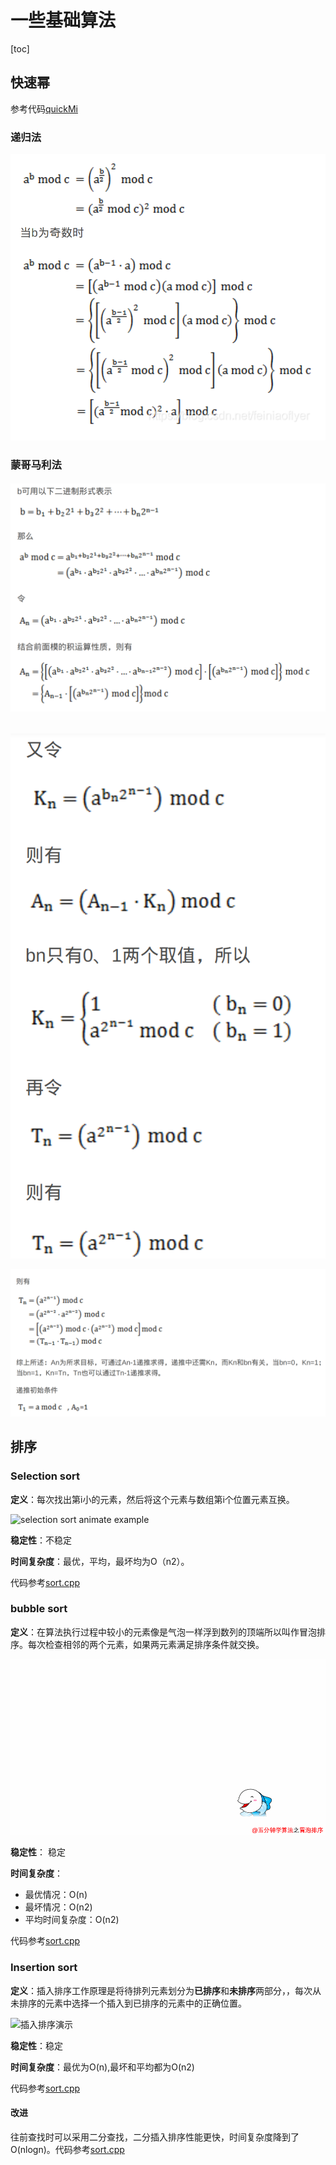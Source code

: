 # 一些基础算法

[toc]

## 快速幂

参考代码[quickMi](./src/quickMi.cpp)

### 递归法

![image-20230420154724455](./images/image-20230420154724455.png)

### 蒙哥马利法

######  ![image-20230420155154829](./images/image-20230420155154829.png)

![image-20230420155219942](./images/image-20230420155219942.png)

![image-20230420155308261](./images/image-20230420155308261.png)

## 排序

### Selection sort

**定义**：每次找出第i小的元素，然后将这个元素与数组第i个位置元素互换。

![selection sort animate example](https://oi-wiki.org/basic/images/selection-sort-1-animate-example.svg)

**稳定性**：不稳定

**时间复杂度**：最优，平均，最坏均为O（n2）。

代码参考[sort.cpp](./src/sort.cpp)



### bubble sort

**定义**：在算法执行过程中较小的元素像是气泡一样浮到数列的顶端所以叫作冒泡排序。每次检查相邻的两个元素，如果两元素满足排序条件就交换。

![演示](./images/v2-de77d5632626c95812dc6fb1fa0f2aba_b.gif)

**稳定性**： 稳定

**时间复杂度**：

- 最优情况：O(n)
- 最坏情况：O(n2)
- 平均时间复杂度：O(n2)

代码参考[sort.cpp](./src/sort.cpp)



### Insertion sort

**定义**：插入排序工作原理是将待排列元素划分为**已排序**和**未排序**两部分，，每次从未排序的元素中选择一个插入到已排序的元素中的正确位置。

![插入排序演示](https://pic3.zhimg.com/v2-91b76e8e4dab9b0cad9a017d7dd431e2_b.webp)

**稳定性**：稳定

**时间复杂度**：最优为O(n),最坏和平均都为O(n2)

代码参考[sort.cpp](./src/sort.cpp)

#### 改进

往前查找时可以采用二分查找，二分插入排序性能更快，时间复杂度降到了O(nlogn)。代码参考[sort.cpp](./src/sort.cpp)



